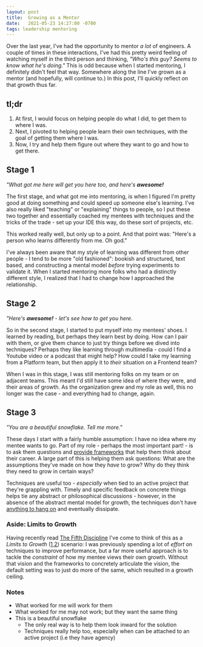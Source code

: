 ```yaml
---
layout: post
title:  Growing as a Mentor
date:   2021-05-23 14:27:00 -0700
tags: leadership mentoring
---
```

Over the last year, I've had the opportunity to mentor _a lot_ of engineers. A couple of times in these interactions, I've had this pretty weird feeling of watching myself in the third person and thinking, _"Who's this guy? Seems to know what he's doing."_ This is odd because when I started mentoring, I definitely didn't feel that way. Somewhere along the line I've grown as a mentor (and hopefully, will continue to.) In this post, I'll quickly reflect on that growth thus far.

## tl;dr
1. At first, I would focus on helping people do what I did, to get them to where I was.
2. Next, I pivoted to helping people learn their own techniques, with the goal of getting them where I was.
3. Now, I try and help them figure out where they want to go and how to get there.

## Stage 1
_"What got me here will get you here too, and here's **awesome!**_

The first stage, and what got me into mentoring, is when I figured I'm pretty good at doing something and could speed up someone else's learning. I've also really liked "teaching" or "explaining" things to people, so I put these two together and essentially coached my mentees with techniques and the tricks of the trade - set up your IDE this way, do these sort of projects, etc.

This worked really well, but only up to a point. And that point was: "Here's a person who learns differently from me. Oh god."

I've always been aware that my style of learning was different from other people - I tend to be more "old fashioned": bookish and structured, text based, and constructing a mental model _before_ trying experiments to validate it. When I started mentoring more folks who had a distinctly different style, I realized that I had to change how I approached the relationship.

## Stage 2
_"Here's **awesome!** - let's see how to get you here._

So in the second stage, I started to put myself into my mentees' shoes. I learned by reading, but perhaps they learn best by doing. How can I pair with them, or give them chance to just try things before we dived into techniques? Perhaps they like learning through multimedia - could I find a Youtube video or a podcast that might help? How could I take my learning from a Platform team, but then apply it to _their_ situation on a Frontend team?

When I was in this stage, I was still mentoring folks on my team or on adjacent teams. This meant I'd still have some idea of where they were, and their areas of growth. As the organization grew and my role as well, this no longer was the case - and everything had to change, again.

## Stage 3
_"You are a beautiful snowflake. Tell  me more."_

These days I start with a fairly humble assumption: I have no idea where my mentee wants to go. Part of my role - perhaps the most important part! - is to ask them questions and [provide frameworks][archetypes] that help them think about their career. A large part of this is helping them ask questions: What are the assumptions they've made on how they _have_ to grow? Why do they think they need to grow in certain ways?

Techniques are useful too - _especially_ when tied to an active project that they're grappling with. Timely and specific feedback on concrete things helps tie any abstract or philosophical discussions - however, in the absence of the abstract mental model for growth, the techniques don't have [anything to hang on][mental-models] and eventually dissipate. 

### Aside: Limits to Growth
Having recently read [The Fifth Discipline][5th-discipline] I've come to think of this as a _Limits to Growth_ ([1][limits-1],[2][limits-2]) scenario: I was previously spending a lot of _effort_ on techniques to improve performance, but a far more useful approach is to tackle the _constraint_ of how my mentee views their own growth. Without that vision and the frameworks to concretely articulate the vision, the default setting was to just do more of the same, which resulted in a growth ceiling.


### Notes
* What worked for me will work for them
* What worked for me may not work; but they want the same thing
* This is a beautiful snowflake
    * The only real way is to help them look inward for the solution
    * Techniques really help too, especially when can be attached to an active project (i.e they have agency)

<!-- References -->
[archetypes]: https://staffeng.com/guides/staff-archetypes
[5th-discipline]: https://www.amazon.com/Fifth-Discipline-Practice-Learning-Organization/dp/0385517254
[limits-1]: https://www.peterkang.com/systems-archetypes-from-the-fifth-discipline-and-how-they-apply-to-a-digital-agency/
[limits-2]: https://thesystemsthinker.com/wp-content/uploads/2016/03/Systems-Archetypes-I-TRSA01_pk.pdf
[mental-models]: https://fs.blog/mental-models/#learning_to_think_better
